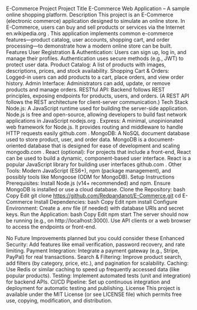 E-Commerce Project
Project Title
E-Commerce Web Application – A sample online shopping platform.
Description
This project is an E-Commerce (electronic commerce) application designed to simulate an online store. In E-Commerce, users can buy and sell products or services via the Internet
en.wikipedia.org
. This application implements common e-commerce features—product catalog, user accounts, shopping cart, and order processing—to demonstrate how a modern online store can be built.
Features
User Registration & Authentication: Users can sign up, log in, and manage their profiles. Authentication uses secure methods (e.g., JWT) to protect user data.
Product Catalog: A list of products with images, descriptions, prices, and stock availability.
Shopping Cart & Orders: Logged-in users can add products to a cart, place orders, and view order history.
Admin Interface: Administrators can add, update, or remove products and manage orders.
RESTful API: Backend follows REST principles, exposing endpoints for products, users, and orders. (A REST API follows the REST architecture for client-server communication.)
Tech Stack
Node.js: A JavaScript runtime used for building the server-side application. Node.js is free and open-source, allowing developers to build fast network applications in JavaScript
nodejs.org
.
Express: A minimal, unopinionated web framework for Node.js. It provides routing and middleware to handle HTTP requests easily
github.com
.
MongoDB: A NoSQL document database used to store product, user, and order data. MongoDB is a document-oriented database that is designed for ease of development and scaling
mongodb.com
.
React (optional): For projects that include a front-end, React can be used to build a dynamic, component-based user interface. React is a popular JavaScript library for building user interfaces
github.com
.
Other Tools: Modern JavaScript (ES6+), npm (package management), and possibly tools like Mongoose (ODM for MongoDB).
Setup Instructions
Prerequisites: Install Node.js (v14+ recommended) and npm. Ensure MongoDB is installed or use a cloud database.
Clone the Repository:
bash
Copy
Edit
git clone https://github.com/Redpandanot/E-Commerce.git
cd E-Commerce
Install Dependencies:
bash
Copy
Edit
npm install
Configure Environment: Create a .env file (if needed) with database URIs and secret keys.
Run the Application:
bash
Copy
Edit
npm start
The server should now be running (e.g., on http://localhost:3000). Use API clients or a web browser to access the endpoints or front-end.

No Future Improvements planned but you could consider these
Enhanced Security: Add features like email verification, password recovery, and rate limiting.
Payment Integration: Integrate a payment gateway (e.g., Stripe, PayPal) for real transactions.
Search & Filtering: Improve product search, add filters (by category, price, etc.), and pagination for scalability.
Caching: Use Redis or similar caching to speed up frequently accessed data (like popular products).
Testing: Implement automated tests (unit and integration) for backend APIs.
CI/CD Pipeline: Set up continuous integration and deployment for automatic testing and publishing.
License
This project is available under the MIT License (or see LICENSE file) which permits free use, copying, modification, and distribution.
